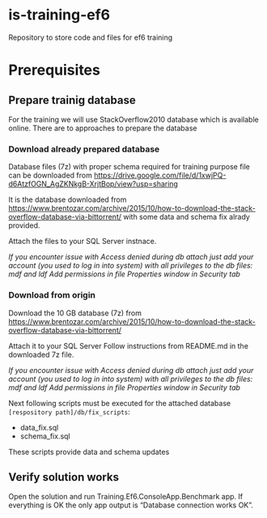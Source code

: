 # is-training-ef6

Repository to store code and files for ef6 training

# Prerequisites

## Prepare trainig database

For the training we will use StackOverflow2010 database which is available online.
There are to approaches to prepare the database

### Download already prepared database

Database files (7z) with proper schema required for training purpose file can be downloaded from https://drive.google.com/file/d/1xwjPQ-d6AtzfOGN_AgZKNkgB-XrjtBop/view?usp=sharing

It is the database downloaded from https://www.brentozar.com/archive/2015/10/how-to-download-the-stack-overflow-database-via-bittorrent/ with some data and schema fix alrady provided.

Attach the files to your SQL Server instnace.

_If you encounter issue with Access denied during db attach just add your account (you used to log in into system) with all privileges to the db files: mdf and ldf
Add permissions in file Properties window in Security tab_

### Download from origin

Download the 10 GB database (7z) from https://www.brentozar.com/archive/2015/10/how-to-download-the-stack-overflow-database-via-bittorrent/

Attach it to your SQL Server
Follow instructions from README.md in the downloaded 7z file.

_If you encounter issue with Access denied during db attach just add your account (you used to log in into system) with all privileges to the db files: mdf and ldf
Add permissions in file Properties window in Security tab_

Next following scripts must be executed for the attached database `[respository path]/db/fix_scripts`:

- data_fix.sql
- schema_fix.sql

These scripts provide data and schema updates

## Verify solution works

Open the solution and run Training.Ef6.ConsoleApp.Benchmark app. If everything is OK the only app output is “Database connection works OK”.
